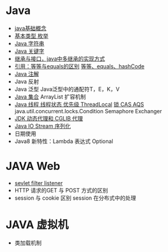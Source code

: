 # Java

- [java基础概念](java基础概念.md)
- [基本类型   枚举](数据类型.md) 
- [Java 字符串](字符串.md)
- [Java 关键字](Java关键字.md)
- [继承与接口，java中多继承的实现方式](多重继承-接口-mixin.md)
- [引用：等等与equals的区别](https://gitee.com/moxi159753/LearningNotes/blob/master/%E6%A0%A1%E6%8B%9B%E9%9D%A2%E8%AF%95/%E5%9F%BA%E7%A1%80%E9%9D%A2%E8%AF%95%E9%A2%98/1_equals%E5%92%8C%E7%AD%89%E7%AD%89%E7%9A%84%E5%8C%BA%E5%88%AB/README.md) [等等、equals、hashCode](对象相等比较.md)
- [Java 注解](java注解.md)
- Java 反射
- Java 泛型    Java泛型中的通配符T，E，K，V
- [Java 集合](集合.md)    ArrayList 扩容机制
- [Java 线程    线程状态    优先级    ThreadLocal](多线程.md)    [锁    CAS    AQS](锁.md) 
  java.util.concurrent.locks.Condition 
  Semaphore 
  Exchanger
- [JDK 动态代理和 CGLIB 代理](动态代理.md)
- [Java IO    Stream    序列化](JavaIO流.md)
- 日期使用
- Java8 新特性：Lambda 表达式    Optional

# JAVA Web

- [sevlet filter listener](JavaWeb基础.md)
- HTTP 请求的GET 与 POST 方式的区别
- session 与 cookie 区别    session 在分布式中的处理

# JAVA 虚拟机

- 类加载机制

